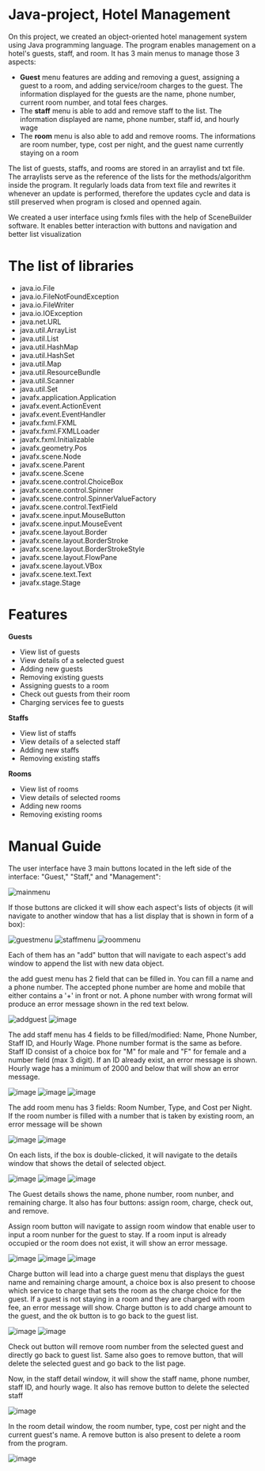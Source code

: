 # Java-project, Hotel Management
On this project, we created an object-oriented hotel management system using Java programming language. The program enables management on a hotel's guests, staff, and room. It has 3 main menus to manage those 3 aspects:
- **Guest** menu features are adding and removing a guest, assigning a guest to a room, and adding service/room charges to the guest. The information displayed for the guests are the name, phone number, current room number, and total fees charges.
- The **staff** menu is able to add and remove staff to the list. The information displayed are name, phone number, staff id, and hourly wage
- The **room** menu is also able to add and remove rooms. The informations are room number, type, cost per night, and the guest name currently staying on a room

The list of guests, staffs, and rooms are stored in an arraylist and txt file. The arraylists serve as the reference of the lists for the methods/algorithm inside the program. It regularly loads data from text file and rewrites it whenever an update is performed, therefore the updates cycle and data is still preserved when program is closed and openned again.

We created a user interface using fxmls files with the help of SceneBuilder software. It enables better interaction with buttons and navigation and better list visualization

# The list of libraries
- java.io.File
- java.io.FileNotFoundException
- java.io.FileWriter
- java.io.IOException
- java.net.URL
- java.util.ArrayList
- java.util.List
- java.util.HashMap
- java.util.HashSet
- java.util.Map
- java.util.ResourceBundle
- java.util.Scanner
- java.util.Set
- javafx.application.Application
- javafx.event.ActionEvent
- javafx.event.EventHandler
- javafx.fxml.FXML
- javafx.fxml.FXMLLoader
- javafx.fxml.Initializable
- javafx.geometry.Pos
- javafx.scene.Node
- javafx.scene.Parent
- javafx.scene.Scene
- javafx.scene.control.ChoiceBox
- javafx.scene.control.Spinner
- javafx.scene.control.SpinnerValueFactory
- javafx.scene.control.TextField
- javafx.scene.input.MouseButton
- javafx.scene.input.MouseEvent
- javafx.scene.layout.Border
- javafx.scene.layout.BorderStroke
- javafx.scene.layout.BorderStrokeStyle
- javafx.scene.layout.FlowPane
- javafx.scene.layout.VBox
- javafx.scene.text.Text
- javafx.stage.Stage

# Features
**Guests**
- View list of guests
- View details of a selected guest
- Adding new guests
- Removing existing guests
- Assigning guests to a room
- Check out guests from their room
- Charging services fee to guests

**Staffs**
- View list of staffs
- View details of a selected staff
- Adding new staffs
- Removing existing staffs

**Rooms**
- View list of rooms
- View details of selected rooms
- Adding new rooms
- Removing existing rooms

# Manual Guide
The user interface have 3 main buttons located in the left side of the interface: "Guest," "Staff," and "Management":

![mainmenu](https://github.com/Kyomp/Java-project/assets/91313923/8590a09d-9533-4441-839b-f6b950370a00)

If those buttons are clicked it will show each aspect's lists of objects (it will navigate to another window that has a list display that is shown in form of a box):

![guestmenu](https://github.com/Kyomp/Java-project/assets/91313923/2c442ee6-c551-4ece-aa51-a07e778807cb)
![staffmenu](https://github.com/Kyomp/Java-project/assets/91313923/37de2498-d422-4c73-a91c-9e10942e2c9b)
![roommenu](https://github.com/Kyomp/Java-project/assets/91313923/a274022e-332b-4008-8cf4-f99c97c7773b)

Each of them has an "add" button that will navigate to each aspect's add window to append the list with new data object.

the add guest menu has 2 field that can be filled in. You can fill a name and a phone number. The accepted phone number are home and mobile that either contains a '+' in front or not. A phone number with wrong format will produce an error message shown in the red text below.

![addguest](https://github.com/Kyomp/Java-project/assets/91313923/6fd698be-1004-4766-9326-0eefa15fa366)
![image](https://github.com/Kyomp/Java-project/assets/91313923/4dd66cc7-c30e-42e2-bc76-cc8f627f14e5)

The add staff menu has 4 fields to be filled/modified: Name, Phone Number, Staff ID, and Hourly Wage. Phone number format is the same as before. Staff ID consist of a choice box for "M" for male and "F" for female and a number field (max 3 digit). If an ID already exist, an error message is shown. Hourly wage has a minimum of 2000 and below that will show an error message.

![image](https://github.com/Kyomp/Java-project/assets/91313923/f813c7e9-8d6d-4733-950f-1cab3028e145)
![image](https://github.com/Kyomp/Java-project/assets/91313923/12630dc7-bd25-4500-b8b3-62e075dc8473)
![image](https://github.com/Kyomp/Java-project/assets/91313923/c48a58e5-c750-4bf8-a6ba-06785138b72c)

The add room menu has 3 fields: Room Number, Type, and Cost per Night. If the room number is filled with a number that is taken by existing room, an error message will be shown

![image](https://github.com/Kyomp/Java-project/assets/91313923/d829fcae-6a15-4153-bb60-957682865b16)
![image](https://github.com/Kyomp/Java-project/assets/91313923/71f2d305-9775-40b0-be6e-d06c7b8080c5)

On each lists, if the box is double-clicked, it will navigate to the details window that shows the detail of selected object.

![image](https://github.com/Kyomp/Java-project/assets/91313923/ac95b4a1-27a2-4969-8b71-c3005bb6ef11)
![image](https://github.com/Kyomp/Java-project/assets/91313923/cabe0ba9-4296-45cf-8521-f0fe3517c293)
![image](https://github.com/Kyomp/Java-project/assets/91313923/ec9e2820-619e-4ead-8ab0-b60bb34ae5f7)

The Guest details shows the name, phone number, room nunber, and remaining charge. It also has four buttons: assign room, charge, check out, and remove.

Assign room button will navigate to assign room window that enable user to input a room nunber for the guest to stay. If a room input is already occupied or the room does not exist, it will show an error message.

![image](https://github.com/Kyomp/Java-project/assets/91313923/2fa6bdb5-b9ab-4f5b-8b48-6662a1347ae0)
![image](https://github.com/Kyomp/Java-project/assets/91313923/b274298d-6aec-4ae2-9a45-d081f09c5c33)
![image](https://github.com/Kyomp/Java-project/assets/91313923/3cf201ff-3562-41b1-9a3d-bce6a50173d7)

Charge button will lead into a charge guest menu that displays the guest name and remaining charge amount, a choice box is also present to choose which service to charge that sets the room as the charge choice for the guest. If a guest is not staying in a room and they are charged with room fee, an error message will show. Charge button is to add charge amount to the guest, and the ok button is to go back to the guest list.

![image](https://github.com/Kyomp/Java-project/assets/91313923/51b40301-1482-4bba-ac75-b67ef5cbac55)
![image](https://github.com/Kyomp/Java-project/assets/91313923/d3de7ace-f38a-406a-ae11-a79ff6e880fe)

Check out button will remove room number from the selected guest and directly go back to guest list. Same also goes to remove button, that will delete the selected guest and go back to the list page.

Now, in the staff detail window, it will show the staff name, phone number, staff ID, and hourly wage. It also has remove button to delete the selected staff

![image](https://github.com/Kyomp/Java-project/assets/91313923/149bbcf1-dad3-40a9-ab48-9c07c7674980)

In the room detail window, the room number, type, cost per night and the current guest's name. A remove button is also present to delete a room from the program.

![image](https://github.com/Kyomp/Java-project/assets/91313923/24ba849e-92ec-4970-8752-b14c762d1d0a)
